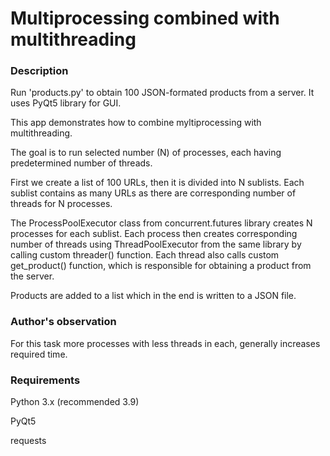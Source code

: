 # Multiprocessing combined with multithreading

### Description

Run 'products.py' to obtain 100 JSON-formated products from a server. It uses PyQt5 library for GUI.

This app demonstrates how to combine myltiprocessing with multithreading. 

The goal is to run selected number (N) of processes, each having predetermined number of threads.

First we create a list of 100 URLs, then it is divided into N sublists. Each sublist contains as many URLs as there are corresponding number of threads for N processes.

The ProcessPoolExecutor class from concurrent.futures library creates N processes for each sublist.
Each process then creates corresponding number of threads using ThreadPoolExecutor from the same library by calling custom threader() function.
Each thread also calls custom get_product() function, which is responsible for obtaining a product from the server.

Products are added to a list which in the end is written to a JSON file.

### Author's observation

For this task more processes with less threads in each, generally increases required time.

### Requirements

Python 3.x (recommended 3.9)

PyQt5

requests